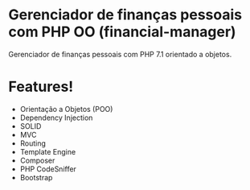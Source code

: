 # Gerenciador de finanças pessoais com PHP OO (financial-manager)

Gerenciador de finanças pessoais com PHP 7.1 orientado a objetos.

# Features!

  - Orientação a Objetos (POO)
  - Dependency Injection
  - SOLID
  - MVC
  - Routing
  - Template Engine
  - Composer
  - PHP CodeSniffer
  - Bootstrap
